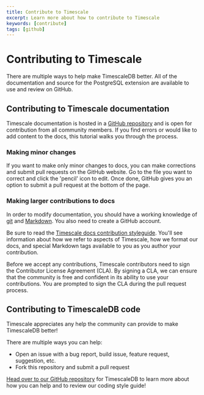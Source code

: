 ```yaml
---
title: Contribute to Timescale
excerpt: Learn more about how to contribute to Timescale
keywords: [contribute]
tags: [github]
---
```


# Contributing to Timescale

There are multiple ways to help make TimescaleDB better. All of the documentation
and source for the PostgreSQL extension are available to use and review on
GitHub.

## Contributing to Timescale documentation

Timescale documentation is hosted in a [GitHub repository][github-docs]
and is open for contribution from all community members. If you
find errors or would like to add content to the docs, this tutorial
walks you through the process.

### Making minor changes

If you want to make only minor changes to docs, you can make corrections
and submit pull requests on the GitHub website. Go to the file you want to
correct and click the 'pencil' icon to edit. Once done, GitHub gives you
an option to submit a pull request at the bottom of the page.

### Making larger contributions to docs

In order to modify documentation, you should have a working knowledge
of [git][install-git] and [Markdown][markdown-tutorial]. You
also need to create a GitHub account.

Be sure to read the [Timescale docs contribution styleguide][timescale-docs-style].
You'll see information about how we refer to aspects of Timescale,
how we format our docs, and special Markdown tags available to
you as you author your contribution.

Before we accept any contributions, Timescale contributors need to
sign the Contributor License Agreement (CLA). By signing a CLA, we
can ensure that the community is free and confident in its
ability to use your contributions. You are prompted to sign the
CLA during the pull request process.

## Contributing to TimescaleDB code

Timescale appreciates any help the community can provide to make TimescaleDB better!

There are multiple ways you can help:

*   Open an issue with a bug report, build issue, feature request, suggestion, etc.
*   Fork this repository and submit a pull request

[Head over to our GitHub repository][github-timescaledb] for TimescaleDB to learn
more about how you can help and to review our coding style guide!

[github-docs]: https://github.com/timescale/docs
[github-timescaledb]: https://github.com/timescale/timescaledb/blob/master/CONTRIBUTING.md
[install-git]: https://git-scm.com/book/en/v2/Getting-Started-Installing-Git
[markdown-tutorial]: https://www.markdownguide.org/basic-syntax/
[timescale-docs-style]: https://github.com/timescale/docs/blob/master/README.md
